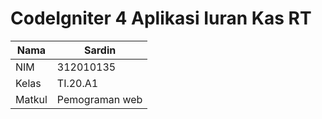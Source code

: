 # CodeIgniter 4 Aplikasi Iuran Kas RT 
| Nama          |    Sardin      |
|-------------- | ---------------|
| NIM           | 312010135      |
| Kelas         | TI.20.A1       |
| Matkul        | Pemograman web |
